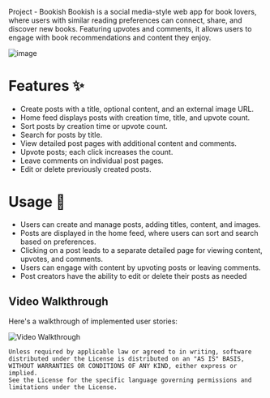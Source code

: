 Project - Bookish 
Bookish is a social media-style web app for book lovers, where users with similar reading preferences can connect, share, and discover new books. Featuring upvotes and comments, it allows users to engage with book recommendations and content they enjoy.

![image](https://github.com/user-attachments/assets/62488bcd-a876-4786-a650-fbadef7812db)

# Features ✨

- Create posts with a title, optional content, and an external image URL.
- Home feed displays posts with creation time, title, and upvote count.
- Sort posts by creation time or upvote count.
- Search for posts by title.
- View detailed post pages with additional content and comments.
- Upvote posts; each click increases the count.
- Leave comments on individual post pages.
- Edit or delete previously created posts.

# Usage 📖

- Users can create and manage posts, adding titles, content, and images.
- Posts are displayed in the home feed, where users can sort and search based on preferences.
- Clicking on a post leads to a separate detailed page for viewing content, upvotes, and comments.
- Users can engage with content by upvoting posts or leaving comments.
- Post creators have the ability to edit or delete their posts as needed


## Video Walkthrough

Here's a walkthrough of implemented user stories:

<img src='[http://i.imgur.com/link/to/your/gif/file.gif](https://github.com/EdlawitGide/Bookish/blob/867bd628f8c828f728fe791941104f7027b1dda9/Bookish.gif)' title='Video Walkthrough' width='' alt='Video Walkthrough' />


    Unless required by applicable law or agreed to in writing, software
    distributed under the License is distributed on an "AS IS" BASIS,
    WITHOUT WARRANTIES OR CONDITIONS OF ANY KIND, either express or implied.
    See the License for the specific language governing permissions and
    limitations under the License.

